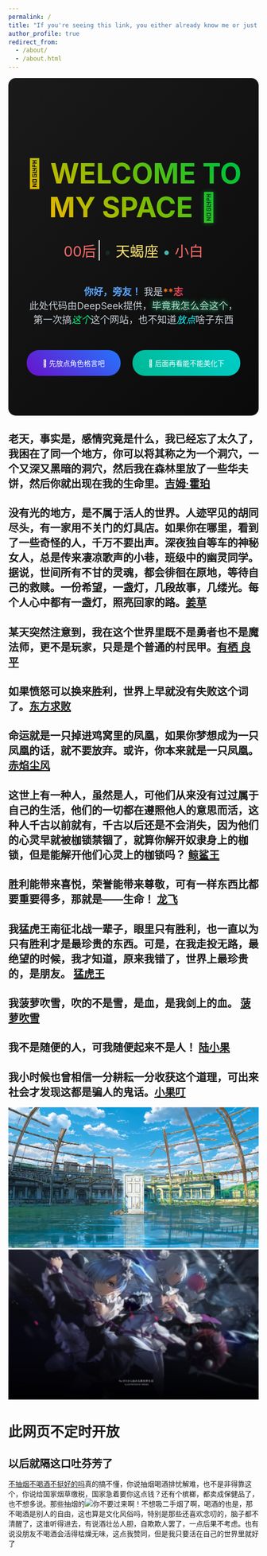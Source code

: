 ```yaml
---
permalink: /
title: "If you're seeing this link, you either already know me or just got to know me"
author_profile: true
redirect_from: 
  - /about/
  - /about.html
---
```

<div style="text-align: center; padding: 5rem 2rem; background: linear-gradient(135deg, #1a1a1a 0%, #0a0a0a 100%); border-radius: 15px;">

<h1 style="font-size: 3.5rem; margin-bottom: 2rem; background: linear-gradient(45deg, #00ff00, #00a8ff); -webkit-background-clip: text; color: transparent; animation: hue 5s infinite;">
  <span style="text-shadow: 0 0 10px rgba(0,255,0,0.
5);">🚀</span> WELCOME TO MY SPACE <span style="text-shadow: 0 0 10px rgba(0,168,255,0.5);">🌌</span>
</h1>
<div style="font-size: 1.8rem; margin-bottom: 3rem;">
  <span class="typewriter" style="color: #ff6b6b; border-right: 2px solid white; padding-right: 5px;">00后</span>
  <span style="color: #4ecdc4; animation: pulse 2s infinite;">•</span>
  <span class="typewriter" style="color: #ffe66d;">天蝎座</span>
  <span style="color: #4ecdc4; animation: pulse 2s infinite 0.5s;">•</span>
  <span class="typewriter" style="color: #ff6b6b;">小白</span>
</div>

<p style="font-size: 1.2rem; color: #c9d1d9; max-width: 800px; margin: 0 auto 3rem;">
  <span style="color: #58a6ff; font-weight: bold;">你好，旁友！</span> 我是<span style="background: linear-gradient(90deg, #ff8a00, #e52e71); -webkit-background-clip: text; color: transparent; font-weight: bold;">**志</span><br>
  此处代码由DeepSeek提供，<span style="text-shadow: 0 0 10px #00ff88;">毕竟我怎么会这个</span>，<br>
  第一次搞<em style="color: #00ff88;">这个</em>这个网站，也不知道<em style="color: #00ffff;">放点</em>啥子东西
</p >

<div style="display: flex; justify-content: center; gap: 1.5rem; flex-wrap: wrap;">
  <a href=" " style="background: linear-gradient(45deg, #6a11cb, #2575fc); padding: 1rem 2rem; border-radius: 25px; color: white; text-decoration: none; transition: transform 0.3s;">
    🎨 先放点角色格言吧
  </a >
  <a href="#contact" style="background: linear-gradient(45deg, #00b894, #00cec9); padding: 1rem 2rem; border-radius: 25px; color: white; text-decoration: none; transition: transform 0.3s;">
    📮 后面再看能不能美化下
  </a >
</div>

<style>
  @keyframes hue {
    0% { filter: hue-rotate(0deg); }
    100% { filter: hue-rotate(360deg); }
  }
  
  @keyframes pulse {
    0%, 100% { opacity: 1; }
    50% { opacity: 0; }
  }
  
  .typewriter {
    display: inline-block;
    overflow: hidden;
    vertical-align: bottom;
    animation: typing 1s steps(10) forwards;
  }
  
  a:hover {
    transform: translateY(-3px);
    box-shadow: 0 5px 15px rgba(0,255,255,0.3);
  }
</style>
</div>


老天，事实是，感情究竟是什么，我已经忘了太久了，我困在了同一个地方，你可以将其称之为一个洞穴，一个又深又黑暗的洞穴，然后我在森林里放了一些华夫饼，然后你就出现在我的生命里。[吉姆·霍珀](https://baike.sogou.com/v149034923.htm)
------


没有光的地方，是不属于活人的世界。人迹罕见的胡同尽头，有一家用不关门的灯具店。如果你在哪里，看到了一些奇怪的人，千万不要出声。深夜独自等车的神秘女人，总是传来凄凉歌声的小巷，班级中的幽灵同学。据说，世间所有不甘的灵魂，都会徘徊在原地，等待自己的救赎。一份希望，一盏灯，几段故事，几缕光。每个人心中都有一盏灯，照亮回家的路。[姜草](https://baike.sogou.com/v223073241.htm)
------


某天突然注意到，我在这个世界里既不是勇者也不是魔法师，更不是玩家，只是是个普通的村民甲。[有栖 良平](https://baike.sogou.com/v182503206.htm)
------


如果愤怒可以换来胜利，世界上早就没有失败这个词了。[东方求败](https://baike.sogou.com/v31128556.htm)
------


命运就是一只掉进鸡窝里的凤凰，如果你梦想成为一只凤凰的话，就不要放弃。或许，你本来就是一只凤凰。 [赤焰尘风](https://baike.sogou.com/v169806505.htm)
------


这世上有一种人，虽然是人，可他们从来没有过过属于自己的生活，他们的一切都在遵照他人的意思而活，这种人千古以前就有，千古以后还是不会消失，因为他们的心灵早就被枷锁禁锢了，就算你解开奴隶身上的枷锁，但是能解开他们心灵上的枷锁吗？ [鲸鲨王](https://baike.sogou.com/v52438970.htm)
------


胜利能带来喜悦，荣誉能带来尊敬，可有一样东西比都要重要得多，那就是——生命！ [龙飞](https://baike.sogou.com/v64318318.htm)
------


我猛虎王南征北战一辈子，眼里只有胜利，也一直以为只有胜利才是最珍贵的东西。可是，在我走投无路，最绝望的时候，我才知道，原来我错了，世界上最珍贵的，是朋友。 [猛虎王](https://baike.sogou.com/v7839015.htm)
------


我菠萝吹雪，吹的不是雪，是血，是我剑上的血。 [菠萝吹雪](https://baike.sogou.com/v41208291.htm)
------


我不是随便的人，可我随便起来不是人！ [陆小果](https://baike.sogou.com/v51052755.htm)
------


我小时候也曾相信一分耕耘一分收获这个道理，可出来社会才发现这都是骗人的鬼话。[小果叮](https://baike.sogou.com/v55483931.htm)
------


![玲芽之旅](/images/editing-talk.png)
![RE:0](/images/210.jpg)

# 此网页不定时开放 #
以后就隔这口吐芬芳了
------
[不抽烟不喝酒不挺好的吗](https://m.baidu.com/bh/m/detail/ar_3998178098012361081)真的搞不懂，你说抽烟喝酒排忧解难，也不是非得靠这个，你说给国家烟草缴税，国家急着要你这点钱？还有个槟榔，都卖成保健品了，也不想多说。那些抽烟的![你不要过来啊！](https://tse1-mm.cn.bing.net/th/id/OIP-C.3CFE8OB_ew7KN_4K3glTxgHaFF?rs=1&pid=ImgDetMain)不想吸二手烟了啊，喝酒的也是，那不喝酒是别人的自由，这也算是文化风俗吗，特别是那些还喜欢念叨的，脑子都不清醒了，这谁听得进去，有说酒壮怂人胆，自欺欺人罢了，一点后果不考虑。也有说没朋友不喝酒会活得枯燥无味，这点我赞同，但是我只要活在自己的世界里就好了